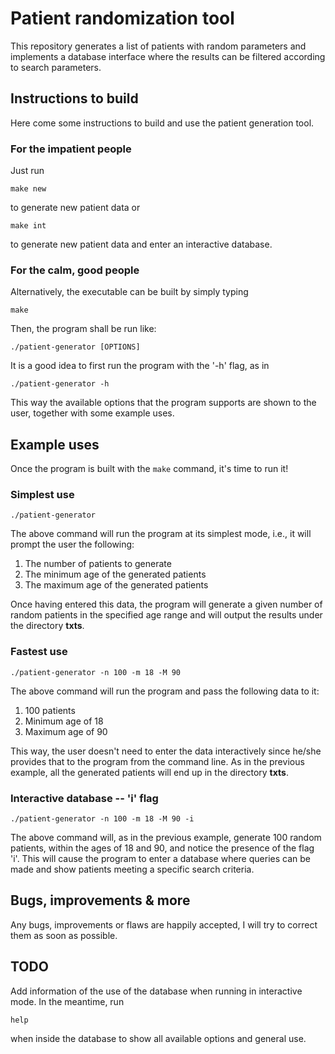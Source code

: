 # Patient randomization tool

This repository generates a list of patients with random parameters
and implements a database interface where the results can be filtered
according to search parameters.

## Instructions to build

Here come some instructions to build and use the patient generation tool.
### For the impatient people
Just run

`make new`

to generate new patient data or

`make int`

to generate new patient data and enter an interactive database.

### For the calm, good people
Alternatively, the executable can be built by simply typing

`make`

Then, the program shall be run like:

`./patient-generator [OPTIONS]`

It is a good idea to first run the program with the '-h' flag, as in

`./patient-generator -h`

This way the available options that the program supports are shown to the user, together with some example uses.

## Example uses
Once the program is built with the `make` command, it's time to run it!
### Simplest use

`./patient-generator`

The above command will run the program at its simplest mode, i.e., it will prompt the user the following:
1. The number of patients to generate
2. The minimum age of the generated patients
3. The maximum age of the generated patients

Once having entered this data, the program will generate a given number of random patients in the specified age range and will output the results under the directory __txts__.
### Fastest use

`./patient-generator -n 100 -m 18 -M 90`

The above command will run the program and pass the following data to it:
1. 100 patients
2. Minimum age of 18
3. Maximum age of 90

This way, the user doesn't need to enter the data interactively since he/she provides that to the program from the command line.
As in the previous example, all the generated patients will end up in the directory __txts__.
### Interactive database -- 'i' flag

`./patient-generator -n 100 -m 18 -M 90 -i`

The above command will, as in the previous example, generate 100 random patients, within the ages of 18 and 90, and notice the presence of the flag 'i'. This will cause the program to enter a database where queries can be made and show patients meeting a specific search criteria.

## Bugs, improvements & more
Any bugs, improvements or flaws are happily accepted, I will try to correct them as soon as possible.

## TODO
Add information of the use of the database when running in interactive mode. In the meantime, run

`help`

when inside the database to show all available options and general use.
